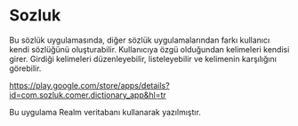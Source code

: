# Sozluk

Bu sözlük uygulamasında, diğer sözlük uygulamalarından farkı kullanıcı kendi sözlüğünü oluşturabilir.
Kullanıcıya özgü olduğundan kelimeleri kendisi girer. Girdiği kelimeleri düzenleyebilir, listeleyebilir ve kelimenin karşılığını görebilir.

https://play.google.com/store/apps/details?id=com.sozluk.comer.dictionary_app&hl=tr

Bu uygulama Realm veritabanı kullanarak yazılmıştır. 
